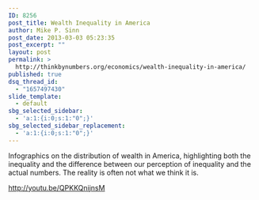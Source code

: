 ```yaml
---
ID: 8256
post_title: Wealth Inequality in America
author: Mike P. Sinn
post_date: 2013-03-03 05:23:35
post_excerpt: ""
layout: post
permalink: >
  http://thinkbynumbers.org/economics/wealth-inequality-in-america/
published: true
dsq_thread_id:
  - "1657497430"
slide_template:
  - default
sbg_selected_sidebar:
  - 'a:1:{i:0;s:1:"0";}'
sbg_selected_sidebar_replacement:
  - 'a:1:{i:0;s:1:"0";}'
---
```

Infographics on the distribution of wealth in America, highlighting both the inequality and the difference between our perception of inequality and the actual numbers. The reality is often not what we think it is.

http://youtu.be/QPKKQnijnsM